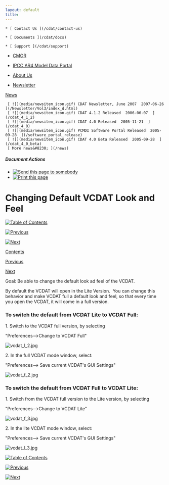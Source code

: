 ```yaml
---
layout: default
title: 
---
```


    * [ Contact Us ](/cdat/contact-us)

    * [ Documents ](/cdat/docs)

    * [ Support ](/cdat/support)

  * [ CMOR ](/cmor)

  * [ IPCC AR4 Model Data Portal ](/esg_data_portal)

  * [ About Us ](/about)

  * [ Newsletter ](/Newsletter)

[ News ](/news)

     [ ![](media/newsitem_icon.gif) CDAT Newsletter, June 2007  2007-06-26  ](/Newsletter/Vol3/index_d.html)
     [ ![](media/newsitem_icon.gif) CDAT 4.1.2 Released  2006-06-07  ](/cdat_4_1_2)
     [ ![](media/newsitem_icon.gif) CDAT 4.0 Released  2005-11-21  ](/cdat_4_0)
     [ ![](media/newsitem_icon.gif) PCMDI Software Portal Released  2005-09-28  ](/software_portal_release)
     [ ![](media/newsitem_icon.gif) CDAT 4.0 Beta Released  2005-09-28  ](/cdat_4_0_beta)
     [ More news&#8230; ](/news)

#####  Document Actions

  * [ ![Send this page to somebody](media/mail_icon.gif) ](/cdat/tutorials/vcdat-lite/changing-default/sendto_form)
  * [ ![Print this page](media/print_icon.gif) ](/this.print\(\))

#  Changing Default VCDAT Look and Feel

[ ![Table of Contents](media/arrow-up) ](/)

[ ![Previous](media/arrow-left) ](/to-full-version)

[ ![Next](media/arrow-right) ](/new-features)

[ Contents ](/)

[ Previous ](/to-full-version)

[ Next ](/new-features)

 Goal:  Be able to change the default look ad feel of the VCDAT. 

By default the VCDAT will open in the Lite Version.&#160; You can change this
behavior and make VCDAT full a default look and feel, so that every time you
open the VCDAT, it will come in a full version.

###   To switch the default from VCDAT Lite to VCDAT Full: 

 1\.  Switch to the VCDAT full version, by selecting 

 "Preferences-->Change to VCDAT Full" 

![vcdat_l_2.jpg](media/image_preview)

 

   


 2\.    In the full VCDAT mode window, select: 

 "Preferences-->   Save current VCDAT's GUI Settings" 

  ![vcdat_f_2.jpg](media/image_preview)   

###   To switch the default from VCDAT Full to VCDAT Lite: 

 1\.  Switch from the VCDAT full version to the Lite version, by selecting   

 "Preferences-->Change to VCDAT Lite" 

 ![vcdat_f_3.jpg](media/image_preview) 

  
 

 2\.    In the lite VCDAT mode window, select: 

 "Preferences-->   Save current VCDAT's GUI Settings" 

 ![vcdat_l_3.jpg](media/image_preview)   


[ ![Table of Contents](media/arrow-up) ](/)

[ ![Previous](media/arrow-left) ](/to-full-version)

[ ![Next](media/arrow-right) ](/new-features)
